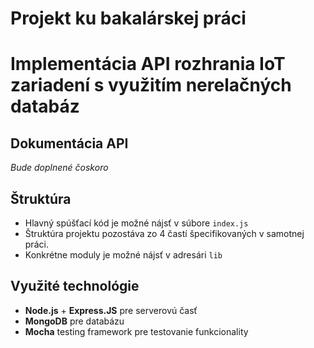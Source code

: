 # Projekt ku bakalárskej práci
# Implementácia API rozhrania IoT zariadení s využitím nerelačných databáz

## Dokumentácia API
*Bude doplnené čoskoro*

## Štruktúra
- Hlavný spúšťací kód je možné nájsť v súbore `index.js`
- Štruktúra projektu pozostáva zo 4 častí špecifikovaných v samotnej práci.
- Konkrétne moduly je možné nájsť v adresári `lib`

## Využité technológie
- **Node.js** + **Express.JS** pre serverovú časť
- **MongoDB** pre databázu
- **Mocha** testing framework pre testovanie funkcionality